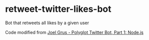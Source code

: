 # retweet-twitter-likes-bot
Bot that retweets all likes by a given user

Code modified from [Joel Grus - Polyglot Twitter Bot, Part 1: Node.js](http://joelgrus.com/2015/12/29/polyglot-twitter-bot-part-1-nodejs/)
